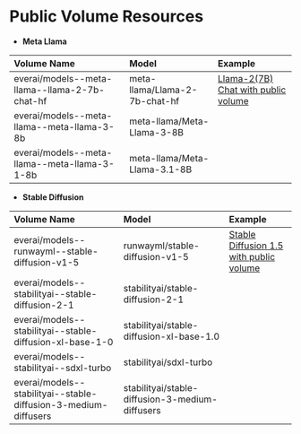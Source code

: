 # Public Volume Resources

* **Meta Llama**
  
|Volume Name |Model|Example|
|:-------------- |:--------------|:--------------|
|everai/models--meta-llama--llama-2-7b-chat-hf| meta-llama/Llama-2-7b-chat-hf|[Llama-2(7B) Chat with public volume](https://github.com/everai-example/llama2-7b-chat-with-public-volume)|                    
|everai/models--meta-llama--meta-llama-3-8b  |meta-llama/Meta-Llama-3-8B ||
|everai/models--meta-llama--meta-llama-3-1-8b  |meta-llama/Meta-Llama-3.1-8B ||

* **Stable Diffusion**

|Volume Name |Model|Example|
|:-------------- |:--------------|:--------------|
|everai/models--runwayml--stable-diffusion-v1-5 | runwayml/stable-diffusion-v1-5 |[Stable Diffusion 1.5 with public volume](https://github.com/everai-example/stable-diffusion-v1-5-with-public-volume)|
|everai/models--stabilityai--stable-diffusion-2-1| stabilityai/stable-diffusion-2-1 ||
|everai/models--stabilityai--stable-diffusion-xl-base-1-0 |stabilityai/stable-diffusion-xl-base-1.0||
|everai/models--stabilityai--sdxl-turbo |stabilityai/sdxl-turbo||
|everai/models--stabilityai--stable-diffusion-3-medium-diffusers|stabilityai/stable-diffusion-3-medium-diffusers||
